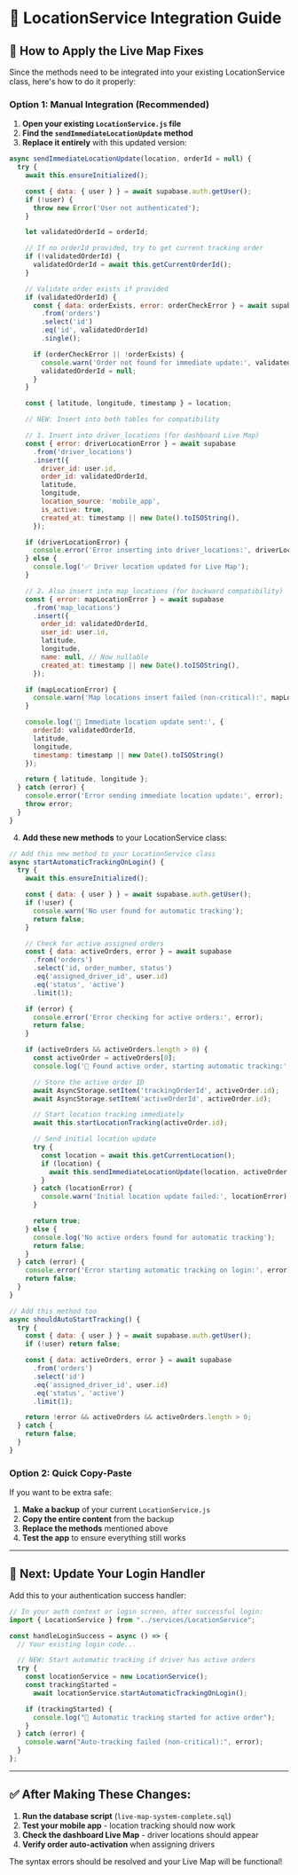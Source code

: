 # 📱 LocationService Integration Guide

## 🔧 How to Apply the Live Map Fixes

Since the methods need to be integrated into your existing LocationService class, here's how to do it properly:

### **Option 1: Manual Integration (Recommended)**

1. **Open your existing `LocationService.js` file**
2. **Find the `sendImmediateLocationUpdate` method**
3. **Replace it entirely** with this updated version:

```javascript
async sendImmediateLocationUpdate(location, orderId = null) {
  try {
    await this.ensureInitialized();

    const { data: { user } } = await supabase.auth.getUser();
    if (!user) {
      throw new Error('User not authenticated');
    }

    let validatedOrderId = orderId;

    // If no orderId provided, try to get current tracking order
    if (!validatedOrderId) {
      validatedOrderId = await this.getCurrentOrderId();
    }

    // Validate order exists if provided
    if (validatedOrderId) {
      const { data: orderExists, error: orderCheckError } = await supabase
        .from('orders')
        .select('id')
        .eq('id', validatedOrderId)
        .single();

      if (orderCheckError || !orderExists) {
        console.warn('Order not found for immediate update:', validatedOrderId);
        validatedOrderId = null;
      }
    }

    const { latitude, longitude, timestamp } = location;

    // NEW: Insert into both tables for compatibility

    // 1. Insert into driver_locations (for dashboard Live Map)
    const { error: driverLocationError } = await supabase
      .from('driver_locations')
      .insert({
        driver_id: user.id,
        order_id: validatedOrderId,
        latitude,
        longitude,
        location_source: 'mobile_app',
        is_active: true,
        created_at: timestamp || new Date().toISOString(),
      });

    if (driverLocationError) {
      console.error('Error inserting into driver_locations:', driverLocationError);
    } else {
      console.log('✅ Driver location updated for Live Map');
    }

    // 2. Also insert into map_locations (for backward compatibility)
    const { error: mapLocationError } = await supabase
      .from('map_locations')
      .insert({
        order_id: validatedOrderId,
        user_id: user.id,
        latitude,
        longitude,
        name: null, // Now nullable
        created_at: timestamp || new Date().toISOString(),
      });

    if (mapLocationError) {
      console.warn('Map locations insert failed (non-critical):', mapLocationError);
    }

    console.log('📍 Immediate location update sent:', {
      orderId: validatedOrderId,
      latitude,
      longitude,
      timestamp: timestamp || new Date().toISOString()
    });

    return { latitude, longitude };
  } catch (error) {
    console.error('Error sending immediate location update:', error);
    throw error;
  }
}
```

4. **Add these new methods** to your LocationService class:

```javascript
// Add this new method to your LocationService class
async startAutomaticTrackingOnLogin() {
  try {
    await this.ensureInitialized();

    const { data: { user } } = await supabase.auth.getUser();
    if (!user) {
      console.warn('No user found for automatic tracking');
      return false;
    }

    // Check for active assigned orders
    const { data: activeOrders, error } = await supabase
      .from('orders')
      .select('id, order_number, status')
      .eq('assigned_driver_id', user.id)
      .eq('status', 'active')
      .limit(1);

    if (error) {
      console.error('Error checking for active orders:', error);
      return false;
    }

    if (activeOrders && activeOrders.length > 0) {
      const activeOrder = activeOrders[0];
      console.log('🚀 Found active order, starting automatic tracking:', activeOrder.order_number);

      // Store the active order ID
      await AsyncStorage.setItem('trackingOrderId', activeOrder.id);
      await AsyncStorage.setItem('activeOrderId', activeOrder.id);

      // Start location tracking immediately
      await this.startLocationTracking(activeOrder.id);

      // Send initial location update
      try {
        const location = await this.getCurrentLocation();
        if (location) {
          await this.sendImmediateLocationUpdate(location, activeOrder.id);
        }
      } catch (locationError) {
        console.warn('Initial location update failed:', locationError);
      }

      return true;
    } else {
      console.log('No active orders found for automatic tracking');
      return false;
    }
  } catch (error) {
    console.error('Error starting automatic tracking on login:', error);
    return false;
  }
}

// Add this method too
async shouldAutoStartTracking() {
  try {
    const { data: { user } } = await supabase.auth.getUser();
    if (!user) return false;

    const { data: activeOrders, error } = await supabase
      .from('orders')
      .select('id')
      .eq('assigned_driver_id', user.id)
      .eq('status', 'active')
      .limit(1);

    return !error && activeOrders && activeOrders.length > 0;
  } catch {
    return false;
  }
}
```

### **Option 2: Quick Copy-Paste**

If you want to be extra safe:

1. **Make a backup** of your current `LocationService.js`
2. **Copy the entire content** from the backup
3. **Replace the methods** mentioned above
4. **Test the app** to ensure everything still works

---

## 🚀 **Next: Update Your Login Handler**

Add this to your authentication success handler:

```javascript
// In your auth context or login screen, after successful login:
import { LocationService } from "../services/LocationService";

const handleLoginSuccess = async () => {
  // Your existing login code...

  // NEW: Start automatic tracking if driver has active orders
  try {
    const locationService = new LocationService();
    const trackingStarted =
      await locationService.startAutomaticTrackingOnLogin();

    if (trackingStarted) {
      console.log("🚀 Automatic tracking started for active order");
    }
  } catch (error) {
    console.warn("Auto-tracking failed (non-critical):", error);
  }
};
```

---

## ✅ **After Making These Changes:**

1. **Run the database script** (`live-map-system-complete.sql`)
2. **Test your mobile app** - location tracking should now work
3. **Check the dashboard Live Map** - driver locations should appear
4. **Verify order auto-activation** when assigning drivers

The syntax errors should be resolved and your Live Map will be functional!
